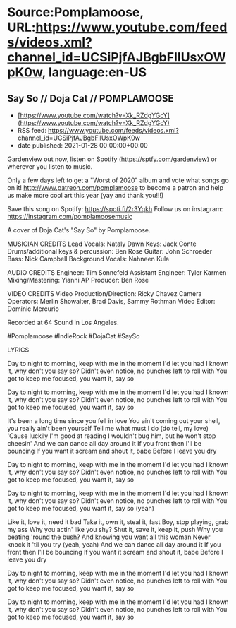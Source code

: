 # Source:Pomplamoose, URL:https://www.youtube.com/feeds/videos.xml?channel_id=UCSiPjfAJBgbFlIUsxOWpK0w, language:en-US

## Say So // Doja Cat // POMPLAMOOSE
 - [https://www.youtube.com/watch?v=Xk_RZdgYGcY](https://www.youtube.com/watch?v=Xk_RZdgYGcY)
 - RSS feed: https://www.youtube.com/feeds/videos.xml?channel_id=UCSiPjfAJBgbFlIUsxOWpK0w
 - date published: 2021-01-28 00:00:00+00:00

Gardenview out now, listen on Spotify (https://sptfy.com/gardenview) or wherever you listen to music.

 Only a few days left to get a "Worst of 2020" album and vote what songs go on it! http://www.patreon.com/pomplamoose to become a patron and help us make more cool art this year (yay and thank you!!!)

Save this song on Spotify: https://spoti.fi/2r3Yqkh
Follow us on instagram: https://instagram.com/pomplamoosemusic

A cover of Doja Cat's "Say So" by Pomplamoose.

MUSICIAN CREDITS
Lead Vocals: Nataly Dawn
Keys: Jack Conte
Drums/additional keys & percussion: Ben Rose
Guitar: John Schroeder
Bass: Nick Campbell
Background Vocals: Nahneen Kula

AUDIO CREDITS
Engineer: Tim Sonnefeld 
Assistant Engineer: Tyler Karmen
Mixing/Mastering: Yianni AP
Producer: Ben Rose

VIDEO CREDITS
Video Production/Direction: Ricky Chavez
Camera Operators: Merlin Showalter, Brad Davis, Sammy Rothman
Video Editor: Dominic Mercurio

Recorded at 64 Sound in Los Angeles.

#Pomplamoose #IndieRock #DojaCat #SaySo

LYRICS

Day to night to morning, keep with me in the moment
I'd let you had I known it, why don't you say so?
Didn't even notice, no punches left to roll with
You got to keep me focused, you want it, say so

Day to night to morning, keep with me in the moment
I'd let you had I known it, why don't you say so?
Didn't even notice, no punches left to roll with
You got to keep me focused, you want it, say so

It's been a long time since you fell in love
You ain't coming out your shell, you really ain't been yourself
Tell me what must I do (do tell, my love)
'Cause luckily I'm good at reading
I wouldn't bug him, but he won't stop cheesin'
And we can dance all day around it
If you front then I'll be bouncing
If you want it scream and shout it, babe
Before I leave you dry

Day to night to morning, keep with me in the moment
I'd let you had I known it, why don't you say so?
Didn't even notice, no punches left to roll with
You got to keep me focused, you want it, say so

Day to night to morning, keep with me in the moment
I'd let you had I known it, why don't you say so?
Didn't even notice, no punches left to roll with
You got to keep me focused, you want it, say so (yeah)

Like it, love it, need it bad
Take it, own it, steal it, fast
Boy, stop playing, grab my ass
Why you actin' like you shy?
Shut it, save it, keep it, push
Why you beating 'round the bush?
And knowing you want all this woman
Never knock it 'til you try (yeah, yeah)
And we can dance all day around it
If you front then I'll be bouncing
If you want it scream and shout it, babe
Before I leave you dry

Day to night to morning, keep with me in the moment
I'd let you had I known it, why don't you say so?
Didn't even notice, no punches left to roll with
You got to keep me focused, you want it, say so

Day to night to morning, keep with me in the moment
I'd let you had I known it, why don't you say so?
Didn't even notice, no punches left to roll with
You got to keep me focused, you want it, say so

